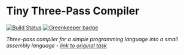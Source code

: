 # Tiny Three-Pass Compiler

[![Build Status](https://travis-ci.org/ghaiklor/tiny-three-pass-compiler-codewars.svg?branch=master)](https://travis-ci.org/ghaiklor/tiny-three-pass-compiler-codewars)
[![Greenkeeper badge](https://badges.greenkeeper.io/ghaiklor/tiny-three-pass-compiler-codewars.svg)](https://greenkeeper.io/)

_Three-pass compiler for a simple programming language into a small assembly language - [link to original task](https://www.codewars.com/kata/tiny-three-pass-compiler/javascript)_
